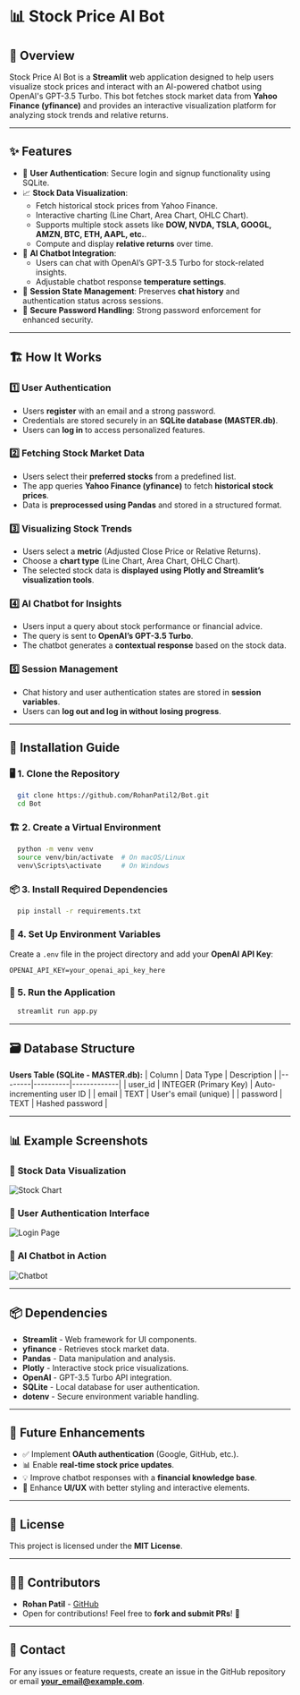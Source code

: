# 📊 Stock Price AI Bot

## 🚀 Overview
Stock Price AI Bot is a **Streamlit** web application designed to help users visualize stock prices and interact with an AI-powered chatbot using OpenAI's GPT-3.5 Turbo. This bot fetches stock market data from **Yahoo Finance (yfinance)** and provides an interactive visualization platform for analyzing stock trends and relative returns.

---
## ✨ Features

- 🔑 **User Authentication**: Secure login and signup functionality using SQLite.
- 📈 **Stock Data Visualization**:
  - Fetch historical stock prices from Yahoo Finance.
  - Interactive charting (Line Chart, Area Chart, OHLC Chart).
  - Supports multiple stock assets like **DOW, NVDA, TSLA, GOOGL, AMZN, BTC, ETH, AAPL, etc.**.
  - Compute and display **relative returns** over time.
- 🤖 **AI Chatbot Integration**:
  - Users can chat with OpenAI’s GPT-3.5 Turbo for stock-related insights.
  - Adjustable chatbot response **temperature settings**.
- 🔄 **Session State Management**: Preserves **chat history** and authentication status across sessions.
- 🔐 **Secure Password Handling**: Strong password enforcement for enhanced security.

---
## 🏗️ How It Works

### **1️⃣ User Authentication**
- Users **register** with an email and a strong password.
- Credentials are stored securely in an **SQLite database (MASTER.db)**.
- Users can **log in** to access personalized features.

### **2️⃣ Fetching Stock Market Data**
- Users select their **preferred stocks** from a predefined list.
- The app queries **Yahoo Finance (yfinance)** to fetch **historical stock prices**.
- Data is **preprocessed using Pandas** and stored in a structured format.

### **3️⃣ Visualizing Stock Trends**
- Users select a **metric** (Adjusted Close Price or Relative Returns).
- Choose a **chart type** (Line Chart, Area Chart, OHLC Chart).
- The selected stock data is **displayed using Plotly and Streamlit’s visualization tools**.

### **4️⃣ AI Chatbot for Insights**
- Users input a query about stock performance or financial advice.
- The query is sent to **OpenAI’s GPT-3.5 Turbo**.
- The chatbot generates a **contextual response** based on the stock data.

### **5️⃣ Session Management**
- Chat history and user authentication states are stored in **session variables**.
- Users can **log out and log in without losing progress**.

---
## 🔧 Installation Guide
### 🖥️ 1. Clone the Repository
```sh
  git clone https://github.com/RohanPatil2/Bot.git
  cd Bot
```

### 🏗️ 2. Create a Virtual Environment
```sh
  python -m venv venv
  source venv/bin/activate  # On macOS/Linux
  venv\Scripts\activate     # On Windows
```

### 📦 3. Install Required Dependencies
```sh
  pip install -r requirements.txt
```

### 🔑 4. Set Up Environment Variables
Create a `.env` file in the project directory and add your **OpenAI API Key**:
```env
OPENAI_API_KEY=your_openai_api_key_here
```

### 🚀 5. Run the Application
```sh
  streamlit run app.py
```

---
## 🗃️ Database Structure
**Users Table (SQLite - MASTER.db):**
| Column | Data Type | Description |
|--------|----------|-------------|
| user_id | INTEGER (Primary Key) | Auto-incrementing user ID |
| email | TEXT | User's email (unique) |
| password | TEXT | Hashed password |

---
## 📊 Example Screenshots
### 📌 **Stock Data Visualization**
![Stock Chart](https://via.placeholder.com/800x400?text=Stock+Price+Visualization)

### 🔐 **User Authentication Interface**
![Login Page](https://via.placeholder.com/800x400?text=Login+Page)

### 💬 **AI Chatbot in Action**
![Chatbot](https://via.placeholder.com/800x400?text=AI+Chatbot+Response)

---
## 📦 Dependencies
- **Streamlit** - Web framework for UI components.
- **yfinance** - Retrieves stock market data.
- **Pandas** - Data manipulation and analysis.
- **Plotly** - Interactive stock price visualizations.
- **OpenAI** - GPT-3.5 Turbo API integration.
- **SQLite** - Local database for user authentication.
- **dotenv** - Secure environment variable handling.

---
## 🔮 Future Enhancements
- ✅ Implement **OAuth authentication** (Google, GitHub, etc.).
- 📊 Enable **real-time stock price updates**.
- 💡 Improve chatbot responses with a **financial knowledge base**.
- 🎨 Enhance **UI/UX** with better styling and interactive elements.

---
## 📜 License
This project is licensed under the **MIT License**.

---
## 👨‍💻 Contributors
- **Rohan Patil** - [GitHub](https://github.com/RohanPatil2)
- Open for contributions! Feel free to **fork and submit PRs**! 🚀

---
## 📩 Contact
For any issues or feature requests, create an issue in the GitHub repository or email **[your_email@example.com](mailto:your_email@example.com)**.


